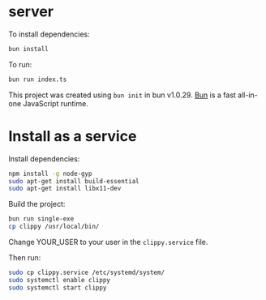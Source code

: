 # server

To install dependencies:

```bash
bun install
```

To run:

```bash
bun run index.ts
```

This project was created using `bun init` in bun v1.0.29. [Bun](https://bun.sh) is a fast all-in-one JavaScript runtime.

# Install as a service

Install dependencies:

```bash
npm install -g node-gyp
sudo apt-get install build-essential
sudo apt-get install libx11-dev
```

Build the project:

```bash
bun run single-exe
cp clippy /usr/local/bin/
```

Change YOUR_USER to your user in the `clippy.service` file.

Then run:

```bash
sudo cp clippy.service /etc/systemd/system/
sudo systemctl enable clippy
sudo systemctl start clippy
```
